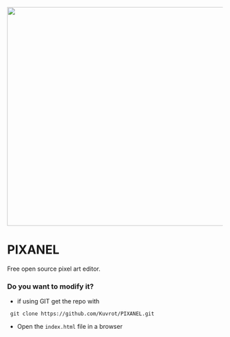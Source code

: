 
<img src="https://github.com/Kuvrot/PIXANEL/assets/23508114/4dd7d46d-ca09-40e8-9aa2-34a6b1dac8d0" width=512>


# PIXANEL
Free open source pixel art editor.

### Do you want to modify it?
* if using GIT get the repo with
 ```
  git clone https://github.com/Kuvrot/PIXANEL.git
 ```
* Open the `index.html` file in a browser
